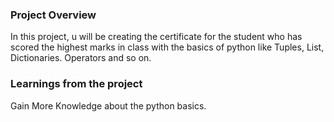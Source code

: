 ### Project Overview

 In this project, u will be creating the certificate for the student who has scored the highest marks in class with the basics of python like Tuples, List, Dictionaries. Operators and so on.


### Learnings from the project

 Gain More Knowledge about the python basics.


